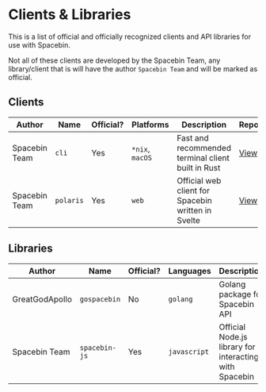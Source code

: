 # Clients & Libraries

This is a list of official and officially recognized clients and API libraries for use with Spacebin.

Not all of these clients are developed by the Spacebin Team, any library/client that is will have the author `Spacebin Team` and will be marked as official.

## Clients

| Author        | Name      | Official? | Platforms       | Description                                        | Repository                                       |
|---------------|-----------|-----------|-----------------|----------------------------------------------------|--------------------------------------------------|
| Spacebin Team | `cli`     | Yes       | `*nix`, `macOS` | Fast and recommended terminal client built in Rust | [View](https://github.com/spacebin-org/cli)      |
| Spacebin Team | `polaris` | Yes       | `web`           | Official web client for Spacebin written in Svelte | [View](https://github.com/spacebin-org/polaris)  |

## Libraries

| Author         | Name          | Official? | Languages    | Description                                            | Repository                                           |
|----------------|---------------|-----------|--------------|--------------------------------------------------------|------------------------------------------------------|
| GreatGodApollo | `gospacebin`  | No        | `golang`     | Golang package for Spacebin API                        | [View](https://github.com/greatgodapollo/gospacebin) |
| Spacebin Team  | `spacebin-js` | Yes       | `javascript` | Official Node.js library for interacting with Spacebin | [View](https://github.com/spacebin-org/spacebin-js)  |
